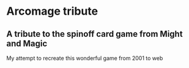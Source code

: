 # Arcomage tribute

## A tribute to the spinoff card game from Might and Magic

My attempt to recreate this wonderful game from 2001 to web 
